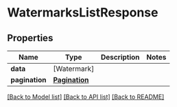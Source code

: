 # WatermarksListResponse

## Properties
Name | Type | Description | Notes
------------ | ------------- | ------------- | -------------
**data** | [Watermark] |  | 
**pagination** | [**Pagination**](Pagination.md) |  | 

[[Back to Model list]](../README.md#documentation-for-models) [[Back to API list]](../README.md#documentation-for-api-endpoints) [[Back to README]](../README.md)


